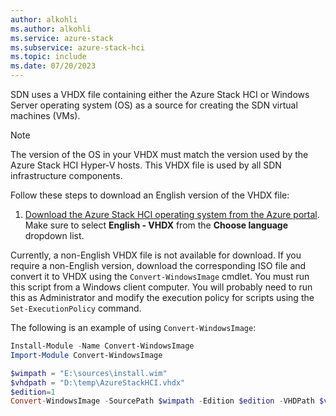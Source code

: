 ```yaml
---
author: alkohli
ms.author: alkohli
ms.service: azure-stack
ms.subservice: azure-stack-hci
ms.topic: include
ms.date: 07/20/2023
---
```



SDN uses a VHDX file containing either the Azure Stack HCI or Windows Server operating system (OS) as a source for creating the SDN virtual machines (VMs).

> [!NOTE]
> The version of the OS in your VHDX must match the version used by the Azure Stack HCI Hyper-V hosts. This VHDX file is used by all SDN infrastructure components.

Follow these steps to download an English version of the VHDX file:

1. [Download the Azure Stack HCI operating system from the Azure portal](../hci/deploy/download-operating-system.md). Make sure to select **English - VHDX** from the **Choose language** dropdown list.

Currently, a non-English VHDX file is not available for download. If you require a non-English version, download the corresponding ISO file and convert it to VHDX using the `Convert-WindowsImage` cmdlet. You must run this script from a Windows client computer. You will probably need to run this as Administrator and modify the execution policy for scripts using the `Set-ExecutionPolicy` command.

The following is an example of using `Convert-WindowsImage`:

```powershell
Install-Module -Name Convert-WindowsImage
Import-Module Convert-WindowsImage

$wimpath = "E:\sources\install.wim"
$vhdpath = "D:\temp\AzureStackHCI.vhdx"
$edition=1
Convert-WindowsImage -SourcePath $wimpath -Edition $edition -VHDPath $vhdpath -SizeBytes 500GB -DiskLayout UEFI
```